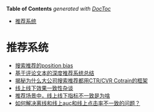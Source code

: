 <!-- START doctoc generated TOC please keep comment here to allow auto update -->
<!-- DON'T EDIT THIS SECTION, INSTEAD RE-RUN doctoc TO UPDATE -->
**Table of Contents**  *generated with [DocToc](https://github.com/thlorenz/doctoc)*

- [推荐系统](#%E6%8E%A8%E8%8D%90%E7%B3%BB%E7%BB%9F)

<!-- END doctoc generated TOC please keep comment here to allow auto update -->



# 推荐系统

- [搜索推荐的position bias](https://zhuanlan.zhihu.com/p/440724467)
- [基于评论文本的深度推荐系统总结](https://mp.weixin.qq.com/s/LKsp59KxlNyavkWRS1TmAQ)
- [揭秘为什么大公司搜索推荐都用CTR/CVR Cotrain的框架](https://cloud.tencent.com/developer/article/1824175?ivk_sa=1024320u)
- [线上线下效果一致性杂谈](https://zhuanlan.zhihu.com/p/346160286)
- [推荐场景中，线上线下指标不一致是为啥](https://zhuanlan.zhihu.com/p/336959267)
- [如何解决离线和线上auc和线上点击率不一致的问题？](https://www.zhihu.com/question/305823078/answer/2347236454)